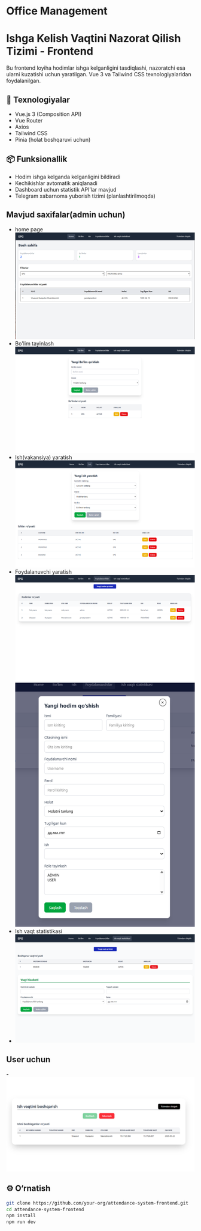 # Office Management
# Ishga Kelish Vaqtini Nazorat Qilish Tizimi - Frontend

Bu frontend loyiha hodimlar ishga kelganligini tasdiqlashi, nazoratchi esa ularni kuzatishi uchun yaratilgan. Vue 3 va Tailwind CSS texnologiyalaridan foydalanilgan.

## 🧰 Texnologiyalar
- Vue.js 3 (Composition API)
- Vue Router
- Axios
- Tailwind CSS
- Pinia (holat boshqaruvi uchun)

## 📦 Funksionallik
- Hodim ishga kelganda kelganligini bildiradi
- Kechikishlar avtomatik aniqlanadi
- Dashboard uchun statistik API’lar mavjud
- Telegram xabarnoma yuborish tizimi (planlashtirilmoqda)

## Mavjud saxifalar(admin uchun)
- home page
![img.png](img.png)
- Bo'lim tayinlash
![img_1.png](img_1.png)
- Ish(vakansiya) yaratish
![img_3.png](img_3.png)
- Foydalanuvchi yaratish
![img_5.png](img_5.png)
![img_6.png](img_6.png)
- Ish vaqt statistikasi
- ![img_7.png](img_7.png)
## User uchun
-![img_8.png](img_8.png)

## ⚙️ O‘rnatish
```bash
git clone https://github.com/your-org/attendance-system-frontend.git
cd attendance-system-frontend
npm install
npm run dev